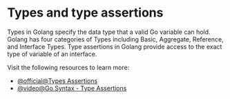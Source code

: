 # Types and type assertions

Types in Golang specify the data type that a valid Go variable can hold. Golang has four categories of Types including Basic, Aggregate, Reference, and Interface Types. Type assertions in Golang provide access to the exact type of variable of an interface.

Visit the following resources to learn more:

- [@official@Types Assertions](https://go.dev/tour/methods/15)
- [@video@Go Syntax - Type Assertions](https://youtube.com/watch?v=vtGbi9bGr3s)
